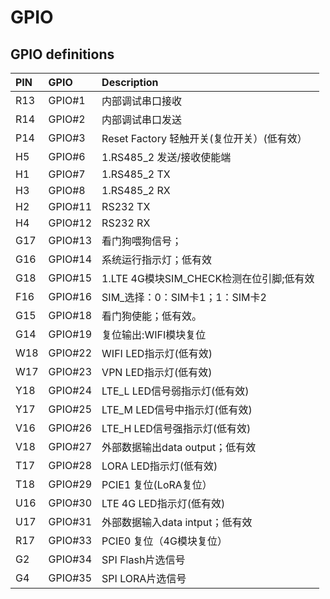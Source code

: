 # GPIO

## GPIO definitions

| PIN | GPIO    | Description                                |
|:----|:--------|:-------------------------------------------|
| R13 | GPIO#1  | 内部调试串口接收                           |
| R14 | GPIO#2  | 内部调试串口发送                           |
| P14 | GPIO#3  | Reset Factory 轻触开关(复位开关）(低有效） |
| H5  | GPIO#6  | 1.RS485\_2 发送/接收使能端                 |
| H1  | GPIO#7  | 1.RS485\_2 TX                              |
| H3  | GPIO#8  | 1.RS485\_2 RX                              |
| H2  | GPIO#11 | RS232 TX                                   |
| H4  | GPIO#12 | RS232 RX                                   |
| G17 | GPIO#13 | 看门狗喂狗信号；                           |
| G16 | GPIO#14 | 系统运行指示灯；低有效                     |
| G18 | GPIO#15 | 1.LTE 4G模块SIM\_CHECK检测在位引脚;低有效  |
| F16 | GPIO#16 | SIM_选择：0：SIM卡1；1：SIM卡2             |
| G15 | GPIO#18 | 看门狗使能；低有效。                       |
| G14 | GPIO#19 | 复位输出:WIFI模块复位                      |
| W18 | GPIO#22 | WIFI LED指示灯(低有效)                     |
| W17 | GPIO#23 | VPN LED指示灯(低有效)                      |
| Y18 | GPIO#24 | LTE\_L LED信号弱指示灯(低有效)             |
| Y17 | GPIO#25 | LTE\_M LED信号中指示灯(低有效)             |
| V16 | GPIO#26 | LTE\_H LED信号强指示灯(低有效)             |
| V18 | GPIO#27 | 外部数据输出data output；低有效            |
| T17 | GPIO#28 | LORA LED指示灯(低有效)                     |
| T18 | GPIO#29 | PCIE1 复位(LoRA复位）                      |
| U16 | GPIO#30 | LTE 4G LED指示灯(低有效)                   |
| U17 | GPIO#31 | 外部数据输入data intput；低有效            |
| R17 | GPIO#33 | PCIE0 复位（4G模块复位）                   |
| G2  | GPIO#34 | SPI Flash片选信号                          |
| G4  | GPIO#35 | SPI LORA片选信号                           |

